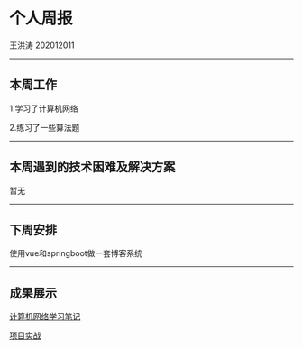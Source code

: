 # 个人周报

王洪涛 202012011

---
## 本周工作

1.学习了计算机网络

2.练习了一些算法题

---
## 本周遇到的技术困难及解决方案
暂无

---
## 下周安排

使用vue和springboot做一套博客系统

---
## 成果展示
[计算机网络学习笔记](http://wanghongtao.xyz/2022/05/25/%E8%AE%A1%E7%AE%97%E6%9C%BA%E7%BD%91%E7%BB%9C/)

[项目实战](http://wanghongtao.xyz:8886/#/)

